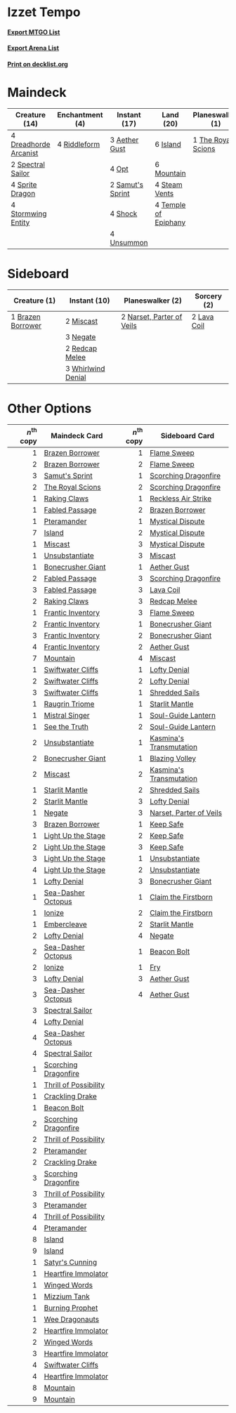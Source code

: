 # Izzet Tempo

#### [Export MTGO List](../collection/Izzet%20Tempo/Izzet%20Tempo.txt)
#### [Export Arena List](../collection/Izzet%20Tempo/Izzet%20Tempo_arena.txt)
#### [Print on decklist.org](http://decklist.org/?deckmain=3%09Aether%20Gust%0A4%09Crash%20Through%0A4%09Dreadhorde%20Arcanist%0A6%09Island%0A6%09Mountain%0A4%09Opt%0A4%09Riddleform%0A2%09Samut's%20Sprint%0A4%09Shock%0A2%09Spectral%20Sailor%0A4%09Sprite%20Dragon%0A4%09Steam%20Vents%0A4%09Stormwing%20Entity%0A4%09Temple%20of%20Epiphany%0A1%09The%20Royal%20Scions%0A4%09Unsummon&deckside=1%09Brazen%20Borrower%0A2%09Lava%20Coil%0A2%09Miscast%0A2%09Narset,%20Parter%20of%20Veils%0A3%09Negate%0A2%09Redcap%20Melee%0A3%09Whirlwind%20Denial)
# Maindeck

|                                         Creature (14)                                          |                                    Enchantment (4)                                    |                                       Instant (17)                                        |                                           Land (20)                                           |                                      Planeswalker (1)                                       |                                       Sorcery (4)                                        |
|------------------------------------------------------------------------------------------------|---------------------------------------------------------------------------------------|-------------------------------------------------------------------------------------------|-----------------------------------------------------------------------------------------------|---------------------------------------------------------------------------------------------|------------------------------------------------------------------------------------------|
|4 [Dreadhorde Arcanist](http://gatherer.wizards.com/Pages/Card/Details.aspx?multiverseid=461052)|4 [Riddleform](http://gatherer.wizards.com/Pages/Card/Details.aspx?multiverseid=430732)|3 [Aether Gust](http://gatherer.wizards.com/Pages/Card/Details.aspx?multiverseid=466796)   |6 [Island](http://gatherer.wizards.com/Pages/Card/Details.aspx?multiverseid=439857)            |1 [The Royal Scions](http://gatherer.wizards.com/Pages/Card/Details.aspx?multiverseid=473161)|4 [Crash Through](http://gatherer.wizards.com/Pages/Card/Details.aspx?multiverseid=430777)|
|2 [Spectral Sailor](http://gatherer.wizards.com/Pages/Card/Details.aspx?multiverseid=466830)    |                                                                                       |4 [Opt](http://gatherer.wizards.com/Pages/Card/Details.aspx?multiverseid=442948)           |6 [Mountain](http://gatherer.wizards.com/Pages/Card/Details.aspx?multiverseid=439859)          |                                                                                             |                                                                                          |
|4 [Sprite Dragon](http://gatherer.wizards.com/Pages/Card/Details.aspx?multiverseid=479731)      |                                                                                       |2 [Samut's Sprint](http://gatherer.wizards.com/Pages/Card/Details.aspx?multiverseid=461069)|4 [Steam Vents](http://gatherer.wizards.com/Pages/Card/Details.aspx?multiverseid=405109)       |                                                                                             |                                                                                          |
|4 [Stormwing Entity](http://gatherer.wizards.com/Pages/Card/Details.aspx?multiverseid=488253)   |                                                                                       |4 [Shock](http://gatherer.wizards.com/Pages/Card/Details.aspx?multiverseid=129732)         |4 [Temple of Epiphany](http://gatherer.wizards.com/Pages/Card/Details.aspx?multiverseid=442808)|                                                                                             |                                                                                          |
|                                                                                                |                                                                                       |4 [Unsummon](http://gatherer.wizards.com/Pages/Card/Details.aspx?multiverseid=136218)      |                                                                                               |                                                                                             |                                                                                          |


# Sideboard

|                                        Creature (1)                                        |                                        Instant (10)                                         |                                          Planeswalker (2)                                          |                                     Sorcery (2)                                      |
|--------------------------------------------------------------------------------------------|---------------------------------------------------------------------------------------------|----------------------------------------------------------------------------------------------------|--------------------------------------------------------------------------------------|
|1 [Brazen Borrower](http://gatherer.wizards.com/Pages/Card/Details.aspx?multiverseid=473001)|2 [Miscast](http://gatherer.wizards.com/Pages/Card/Details.aspx?multiverseid=485380)         |2 [Narset, Parter of Veils](http://gatherer.wizards.com/Pages/Card/Details.aspx?multiverseid=460988)|2 [Lava Coil](http://gatherer.wizards.com/Pages/Card/Details.aspx?multiverseid=452858)|
|                                                                                            |3 [Negate](http://gatherer.wizards.com/Pages/Card/Details.aspx?multiverseid=423707)          |                                                                                                    |                                                                                      |
|                                                                                            |2 [Redcap Melee](http://gatherer.wizards.com/Pages/Card/Details.aspx?multiverseid=473097)    |                                                                                                    |                                                                                      |
|                                                                                            |3 [Whirlwind Denial](http://gatherer.wizards.com/Pages/Card/Details.aspx?multiverseid=476332)|                                                                                                    |                                                                                      |


# Other Options

|*n*<sup>th</sup> copy|                                         Maindeck Card                                          |*n*<sup>th</sup> copy|                                          Sideboard Card                                          |
|--------------------:|------------------------------------------------------------------------------------------------|--------------------:|--------------------------------------------------------------------------------------------------|
|                    1|[Brazen Borrower](http://gatherer.wizards.com/Pages/Card/Details.aspx?multiverseid=473001)      |                    1|[Flame Sweep](http://gatherer.wizards.com/Pages/Card/Details.aspx?multiverseid=466893)            |
|                    2|[Brazen Borrower](http://gatherer.wizards.com/Pages/Card/Details.aspx?multiverseid=473001)      |                    2|[Flame Sweep](http://gatherer.wizards.com/Pages/Card/Details.aspx?multiverseid=466893)            |
|                    3|[Samut's Sprint](http://gatherer.wizards.com/Pages/Card/Details.aspx?multiverseid=461069)       |                    1|[Scorching Dragonfire](http://gatherer.wizards.com/Pages/Card/Details.aspx?multiverseid=473101)   |
|                    2|[The Royal Scions](http://gatherer.wizards.com/Pages/Card/Details.aspx?multiverseid=473161)     |                    2|[Scorching Dragonfire](http://gatherer.wizards.com/Pages/Card/Details.aspx?multiverseid=473101)   |
|                    1|[Raking Claws](http://gatherer.wizards.com/Pages/Card/Details.aspx?multiverseid=479651)         |                    1|[Reckless Air Strike](http://gatherer.wizards.com/Pages/Card/Details.aspx?multiverseid=466908)    |
|                    1|[Fabled Passage](http://gatherer.wizards.com/Pages/Card/Details.aspx?multiverseid=473206)       |                    2|[Brazen Borrower](http://gatherer.wizards.com/Pages/Card/Details.aspx?multiverseid=473001)        |
|                    1|[Pteramander](http://gatherer.wizards.com/Pages/Card/Details.aspx?multiverseid=457191)          |                    1|[Mystical Dispute](http://gatherer.wizards.com/Pages/Card/Details.aspx?multiverseid=473020)       |
|                    7|[Island](http://gatherer.wizards.com/Pages/Card/Details.aspx?multiverseid=439857)               |                    2|[Mystical Dispute](http://gatherer.wizards.com/Pages/Card/Details.aspx?multiverseid=473020)       |
|                    1|[Miscast](http://gatherer.wizards.com/Pages/Card/Details.aspx?multiverseid=485380)              |                    3|[Mystical Dispute](http://gatherer.wizards.com/Pages/Card/Details.aspx?multiverseid=473020)       |
|                    1|[Unsubstantiate](http://gatherer.wizards.com/Pages/Card/Details.aspx?multiverseid=414374)       |                    3|[Miscast](http://gatherer.wizards.com/Pages/Card/Details.aspx?multiverseid=485380)                |
|                    1|[Bonecrusher Giant](http://gatherer.wizards.com/Pages/Card/Details.aspx?multiverseid=473077)    |                    1|[Aether Gust](http://gatherer.wizards.com/Pages/Card/Details.aspx?multiverseid=466796)            |
|                    2|[Fabled Passage](http://gatherer.wizards.com/Pages/Card/Details.aspx?multiverseid=473206)       |                    3|[Scorching Dragonfire](http://gatherer.wizards.com/Pages/Card/Details.aspx?multiverseid=473101)   |
|                    3|[Fabled Passage](http://gatherer.wizards.com/Pages/Card/Details.aspx?multiverseid=473206)       |                    3|[Lava Coil](http://gatherer.wizards.com/Pages/Card/Details.aspx?multiverseid=452858)              |
|                    2|[Raking Claws](http://gatherer.wizards.com/Pages/Card/Details.aspx?multiverseid=479651)         |                    3|[Redcap Melee](http://gatherer.wizards.com/Pages/Card/Details.aspx?multiverseid=473097)           |
|                    1|[Frantic Inventory](http://gatherer.wizards.com/Pages/Card/Details.aspx?multiverseid=485373)    |                    3|[Flame Sweep](http://gatherer.wizards.com/Pages/Card/Details.aspx?multiverseid=466893)            |
|                    2|[Frantic Inventory](http://gatherer.wizards.com/Pages/Card/Details.aspx?multiverseid=485373)    |                    1|[Bonecrusher Giant](http://gatherer.wizards.com/Pages/Card/Details.aspx?multiverseid=473077)      |
|                    3|[Frantic Inventory](http://gatherer.wizards.com/Pages/Card/Details.aspx?multiverseid=485373)    |                    2|[Bonecrusher Giant](http://gatherer.wizards.com/Pages/Card/Details.aspx?multiverseid=473077)      |
|                    4|[Frantic Inventory](http://gatherer.wizards.com/Pages/Card/Details.aspx?multiverseid=485373)    |                    2|[Aether Gust](http://gatherer.wizards.com/Pages/Card/Details.aspx?multiverseid=466796)            |
|                    7|[Mountain](http://gatherer.wizards.com/Pages/Card/Details.aspx?multiverseid=439859)             |                    4|[Miscast](http://gatherer.wizards.com/Pages/Card/Details.aspx?multiverseid=485380)                |
|                    1|[Swiftwater Cliffs](http://gatherer.wizards.com/Pages/Card/Details.aspx?multiverseid=405407)    |                    1|[Lofty Denial](http://gatherer.wizards.com/Pages/Card/Details.aspx?multiverseid=485379)           |
|                    2|[Swiftwater Cliffs](http://gatherer.wizards.com/Pages/Card/Details.aspx?multiverseid=405407)    |                    2|[Lofty Denial](http://gatherer.wizards.com/Pages/Card/Details.aspx?multiverseid=485379)           |
|                    3|[Swiftwater Cliffs](http://gatherer.wizards.com/Pages/Card/Details.aspx?multiverseid=405407)    |                    1|[Shredded Sails](http://gatherer.wizards.com/Pages/Card/Details.aspx?multiverseid=479656)         |
|                    1|[Raugrin Triome](http://gatherer.wizards.com/Pages/Card/Details.aspx?multiverseid=479771)       |                    1|[Starlit Mantle](http://gatherer.wizards.com/Pages/Card/Details.aspx?multiverseid=476318)         |
|                    1|[Mistral Singer](http://gatherer.wizards.com/Pages/Card/Details.aspx?multiverseid=485381)       |                    1|[Soul-Guide Lantern](http://gatherer.wizards.com/Pages/Card/Details.aspx?multiverseid=476488)     |
|                    1|[See the Truth](http://gatherer.wizards.com/Pages/Card/Details.aspx?multiverseid=488251)        |                    2|[Soul-Guide Lantern](http://gatherer.wizards.com/Pages/Card/Details.aspx?multiverseid=476488)     |
|                    2|[Unsubstantiate](http://gatherer.wizards.com/Pages/Card/Details.aspx?multiverseid=414374)       |                    1|[Kasmina's Transmutation](http://gatherer.wizards.com/Pages/Card/Details.aspx?multiverseid=460984)|
|                    2|[Bonecrusher Giant](http://gatherer.wizards.com/Pages/Card/Details.aspx?multiverseid=473077)    |                    1|[Blazing Volley](http://gatherer.wizards.com/Pages/Card/Details.aspx?multiverseid=426821)         |
|                    2|[Miscast](http://gatherer.wizards.com/Pages/Card/Details.aspx?multiverseid=485380)              |                    2|[Kasmina's Transmutation](http://gatherer.wizards.com/Pages/Card/Details.aspx?multiverseid=460984)|
|                    1|[Starlit Mantle](http://gatherer.wizards.com/Pages/Card/Details.aspx?multiverseid=476318)       |                    2|[Shredded Sails](http://gatherer.wizards.com/Pages/Card/Details.aspx?multiverseid=479656)         |
|                    2|[Starlit Mantle](http://gatherer.wizards.com/Pages/Card/Details.aspx?multiverseid=476318)       |                    3|[Lofty Denial](http://gatherer.wizards.com/Pages/Card/Details.aspx?multiverseid=485379)           |
|                    1|[Negate](http://gatherer.wizards.com/Pages/Card/Details.aspx?multiverseid=423707)               |                    3|[Narset, Parter of Veils](http://gatherer.wizards.com/Pages/Card/Details.aspx?multiverseid=460988)|
|                    3|[Brazen Borrower](http://gatherer.wizards.com/Pages/Card/Details.aspx?multiverseid=473001)      |                    1|[Keep Safe](http://gatherer.wizards.com/Pages/Card/Details.aspx?multiverseid=479576)              |
|                    1|[Light Up the Stage](http://gatherer.wizards.com/Pages/Card/Details.aspx?multiverseid=457251)   |                    2|[Keep Safe](http://gatherer.wizards.com/Pages/Card/Details.aspx?multiverseid=479576)              |
|                    2|[Light Up the Stage](http://gatherer.wizards.com/Pages/Card/Details.aspx?multiverseid=457251)   |                    3|[Keep Safe](http://gatherer.wizards.com/Pages/Card/Details.aspx?multiverseid=479576)              |
|                    3|[Light Up the Stage](http://gatherer.wizards.com/Pages/Card/Details.aspx?multiverseid=457251)   |                    1|[Unsubstantiate](http://gatherer.wizards.com/Pages/Card/Details.aspx?multiverseid=414374)         |
|                    4|[Light Up the Stage](http://gatherer.wizards.com/Pages/Card/Details.aspx?multiverseid=457251)   |                    2|[Unsubstantiate](http://gatherer.wizards.com/Pages/Card/Details.aspx?multiverseid=414374)         |
|                    1|[Lofty Denial](http://gatherer.wizards.com/Pages/Card/Details.aspx?multiverseid=485379)         |                    3|[Bonecrusher Giant](http://gatherer.wizards.com/Pages/Card/Details.aspx?multiverseid=473077)      |
|                    1|[Sea-Dasher Octopus](http://gatherer.wizards.com/Pages/Card/Details.aspx?multiverseid=479586)   |                    1|[Claim the Firstborn](http://gatherer.wizards.com/Pages/Card/Details.aspx?multiverseid=473080)    |
|                    1|[Ionize](http://gatherer.wizards.com/Pages/Card/Details.aspx?multiverseid=452929)               |                    2|[Claim the Firstborn](http://gatherer.wizards.com/Pages/Card/Details.aspx?multiverseid=473080)    |
|                    1|[Embercleave](http://gatherer.wizards.com/Pages/Card/Details.aspx?multiverseid=473082)          |                    2|[Starlit Mantle](http://gatherer.wizards.com/Pages/Card/Details.aspx?multiverseid=476318)         |
|                    2|[Lofty Denial](http://gatherer.wizards.com/Pages/Card/Details.aspx?multiverseid=485379)         |                    4|[Negate](http://gatherer.wizards.com/Pages/Card/Details.aspx?multiverseid=423707)                 |
|                    2|[Sea-Dasher Octopus](http://gatherer.wizards.com/Pages/Card/Details.aspx?multiverseid=479586)   |                    1|[Beacon Bolt](http://gatherer.wizards.com/Pages/Card/Details.aspx?multiverseid=452904)            |
|                    2|[Ionize](http://gatherer.wizards.com/Pages/Card/Details.aspx?multiverseid=452929)               |                    1|[Fry](http://gatherer.wizards.com/Pages/Card/Details.aspx?multiverseid=466894)                    |
|                    3|[Lofty Denial](http://gatherer.wizards.com/Pages/Card/Details.aspx?multiverseid=485379)         |                    3|[Aether Gust](http://gatherer.wizards.com/Pages/Card/Details.aspx?multiverseid=466796)            |
|                    3|[Sea-Dasher Octopus](http://gatherer.wizards.com/Pages/Card/Details.aspx?multiverseid=479586)   |                    4|[Aether Gust](http://gatherer.wizards.com/Pages/Card/Details.aspx?multiverseid=466796)            |
|                    3|[Spectral Sailor](http://gatherer.wizards.com/Pages/Card/Details.aspx?multiverseid=466830)      |                     |                                                                                                  |
|                    4|[Lofty Denial](http://gatherer.wizards.com/Pages/Card/Details.aspx?multiverseid=485379)         |                     |                                                                                                  |
|                    4|[Sea-Dasher Octopus](http://gatherer.wizards.com/Pages/Card/Details.aspx?multiverseid=479586)   |                     |                                                                                                  |
|                    4|[Spectral Sailor](http://gatherer.wizards.com/Pages/Card/Details.aspx?multiverseid=466830)      |                     |                                                                                                  |
|                    1|[Scorching Dragonfire](http://gatherer.wizards.com/Pages/Card/Details.aspx?multiverseid=473101) |                     |                                                                                                  |
|                    1|[Thrill of Possibility](http://gatherer.wizards.com/Pages/Card/Details.aspx?multiverseid=473108)|                     |                                                                                                  |
|                    1|[Crackling Drake](http://gatherer.wizards.com/Pages/Card/Details.aspx?multiverseid=452913)      |                     |                                                                                                  |
|                    1|[Beacon Bolt](http://gatherer.wizards.com/Pages/Card/Details.aspx?multiverseid=452904)          |                     |                                                                                                  |
|                    2|[Scorching Dragonfire](http://gatherer.wizards.com/Pages/Card/Details.aspx?multiverseid=473101) |                     |                                                                                                  |
|                    2|[Thrill of Possibility](http://gatherer.wizards.com/Pages/Card/Details.aspx?multiverseid=473108)|                     |                                                                                                  |
|                    2|[Pteramander](http://gatherer.wizards.com/Pages/Card/Details.aspx?multiverseid=457191)          |                     |                                                                                                  |
|                    2|[Crackling Drake](http://gatherer.wizards.com/Pages/Card/Details.aspx?multiverseid=452913)      |                     |                                                                                                  |
|                    3|[Scorching Dragonfire](http://gatherer.wizards.com/Pages/Card/Details.aspx?multiverseid=473101) |                     |                                                                                                  |
|                    3|[Thrill of Possibility](http://gatherer.wizards.com/Pages/Card/Details.aspx?multiverseid=473108)|                     |                                                                                                  |
|                    3|[Pteramander](http://gatherer.wizards.com/Pages/Card/Details.aspx?multiverseid=457191)          |                     |                                                                                                  |
|                    4|[Thrill of Possibility](http://gatherer.wizards.com/Pages/Card/Details.aspx?multiverseid=473108)|                     |                                                                                                  |
|                    4|[Pteramander](http://gatherer.wizards.com/Pages/Card/Details.aspx?multiverseid=457191)          |                     |                                                                                                  |
|                    8|[Island](http://gatherer.wizards.com/Pages/Card/Details.aspx?multiverseid=439857)               |                     |                                                                                                  |
|                    9|[Island](http://gatherer.wizards.com/Pages/Card/Details.aspx?multiverseid=439857)               |                     |                                                                                                  |
|                    1|[Satyr's Cunning](http://gatherer.wizards.com/Pages/Card/Details.aspx?multiverseid=476403)      |                     |                                                                                                  |
|                    1|[Heartfire Immolator](http://gatherer.wizards.com/Pages/Card/Details.aspx?multiverseid=485473)  |                     |                                                                                                  |
|                    1|[Winged Words](http://gatherer.wizards.com/Pages/Card/Details.aspx?multiverseid=466834)         |                     |                                                                                                  |
|                    1|[Mizzium Tank](http://gatherer.wizards.com/Pages/Card/Details.aspx?multiverseid=461065)         |                     |                                                                                                  |
|                    1|[Burning Prophet](http://gatherer.wizards.com/Pages/Card/Details.aspx?multiverseid=461044)      |                     |                                                                                                  |
|                    1|[Wee Dragonauts](http://gatherer.wizards.com/Pages/Card/Details.aspx?multiverseid=292741)       |                     |                                                                                                  |
|                    2|[Heartfire Immolator](http://gatherer.wizards.com/Pages/Card/Details.aspx?multiverseid=485473)  |                     |                                                                                                  |
|                    2|[Winged Words](http://gatherer.wizards.com/Pages/Card/Details.aspx?multiverseid=466834)         |                     |                                                                                                  |
|                    3|[Heartfire Immolator](http://gatherer.wizards.com/Pages/Card/Details.aspx?multiverseid=485473)  |                     |                                                                                                  |
|                    4|[Swiftwater Cliffs](http://gatherer.wizards.com/Pages/Card/Details.aspx?multiverseid=405407)    |                     |                                                                                                  |
|                    4|[Heartfire Immolator](http://gatherer.wizards.com/Pages/Card/Details.aspx?multiverseid=485473)  |                     |                                                                                                  |
|                    8|[Mountain](http://gatherer.wizards.com/Pages/Card/Details.aspx?multiverseid=439859)             |                     |                                                                                                  |
|                    9|[Mountain](http://gatherer.wizards.com/Pages/Card/Details.aspx?multiverseid=439859)             |                     |                                                                                                  |

